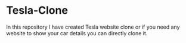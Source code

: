 # Tesla-Clone
In this repository I have created Tesla website clone or if you need any website to show your car details you can directly clone it.
